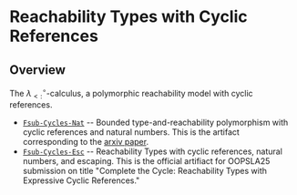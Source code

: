 # Reachability Types with Cyclic References

## Overview

The $λ_{<:}^\circ$-calculus, a polymorphic reachability model with cyclic references.

* [`Fsub-Cycles-Nat`](f_sub_cycles_nat) -- Bounded type-and-reachability polymorphism with cyclic references and natural numbers. This is the artifact corresponding to the [arxiv paper](https://arxiv.org/abs/2503.07328).
* [`Fsub-Cycles-Esc`](f_sub_cycles_esc) -- Reachability Types with cyclic references, natural numbers, and escaping. This is the official artifiact for OOPSLA25 submission on title "Complete the Cycle: Reachability Types with Expressive Cyclic References."
